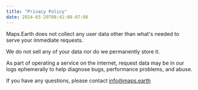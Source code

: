 ```yaml
---
title: "Privacy Policy"
date: 2024-03-20T08:41:09-07:00
---
```


Maps.Earth does not collect any user data other than what's needed to serve your immediate requests.

We do not sell any of your data nor do we permanently store it.

As part of operating a service on the internet, request data may be in our logs
ephemerally to help diagnose bugs, performance problems, and abuse.

If you have any questions, please contact <a href="mailto:info@maps.earth">info@maps.earth</a>

